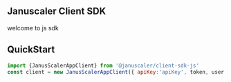 ## Januscaler Client SDK
welcome to js sdk

## QuickStart
```js
import {JanusScalerAppClient} from '@januscaler/client-sdk-js'
const client = new JanusScalerAppClient({ apiKey:'apiKey', token, user });

```